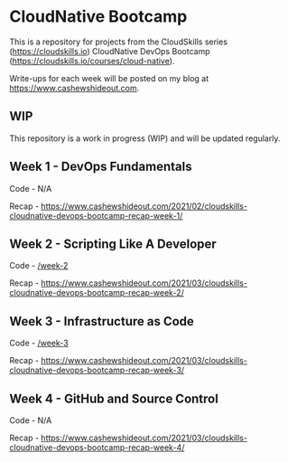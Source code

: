 
# CloudNative Bootcamp

This is a repository for projects from the CloudSkills series (<https://cloudskills.io>) CloudNative DevOps Bootcamp (<https://cloudskills.io/courses/cloud-native>).

Write-ups for each week will be posted on my blog at <https://www.cashewshideout.com>.

## WIP

This repository is a work in progress (WIP) and will be updated regularly.

## Week 1 - DevOps Fundamentals

Code - N/A

Recap - <https://www.cashewshideout.com/2021/02/cloudskills-cloudnative-devops-bootcamp-recap-week-1/>

## Week 2 - Scripting Like A Developer

Code - [/week-2](https://github.com/cashewshideout/cloudskillsbootcamp-cloudnative/tree/main/week-2)

Recap - <https://www.cashewshideout.com/2021/03/cloudskills-cloudnative-devops-bootcamp-recap-week-2/>

## Week 3 - Infrastructure as Code

Code - [/week-3](https://github.com/cashewshideout/cloudskillsbootcamp-cloudnative/tree/main/week-3)

Recap - <https://www.cashewshideout.com/2021/03/cloudskills-cloudnative-devops-bootcamp-recap-week-3/>

## Week 4 - GitHub and Source Control

Code - N/A

Recap - <https://www.cashewshideout.com/2021/03/cloudskills-cloudnative-devops-bootcamp-recap-week-4/>
